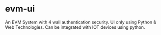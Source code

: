 # evm-ui
An EVM System with 4 wall authentication security. UI only using Python &amp; Web Technologies. Can be integrated with IOT devices using python.
